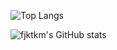 ![Top Langs](https://github-readme-stats-xi-wheat-75.vercel.app/api/top-langs/?username=fjktkm&count_private=true&hide=html,jupyter%20notebook,makefile,css,perl,raku&layout=compact&card_width=467&langs_count=20)

![fjktkm's GitHub stats](https://github-readme-stats-xi-wheat-75.vercel.app/api?username=fjktkm&show_icons=true&count_private=true)
